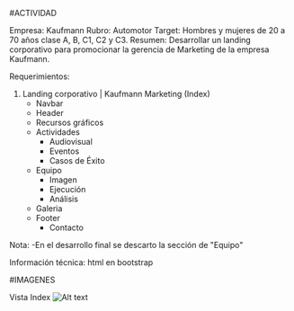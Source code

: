 #ACTIVIDAD

Empresa: Kaufmann
Rubro: Automotor
Target: Hombres y mujeres de 20 a 70 años clase A, B, C1, C2 y C3.
Resumen: Desarrollar un landing corporativo para promocionar la gerencia de Marketing de la empresa Kaufmann.

Requerimientos:

1.	Landing corporativo | Kaufmann Marketing (Index)
	*	Navbar
	*	Header
	*	Recursos gráficos
	*	Actividades
		-	Audiovisual
		-	Eventos
		-	Casos de Éxito
	*	Equipo
		-	Imagen
		-	Ejecución
		-	Análisis
	*	Galeria
	*	Footer
		-	Contacto

Nota:
-En el desarrollo final se descarto la sección de "Equipo"

Información técnica: html en bootstrap

#IMAGENES

Vista Index
![Alt text](draft/index.jpg?raw=true "Draft Index")